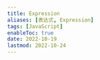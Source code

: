 ```yaml
---
title: Expression
aliases: [表达式, Expression]
tags: [JavaScript]
enableToc: true
date: 2022-10-19
lastmod: 2022-10-24
---
```

